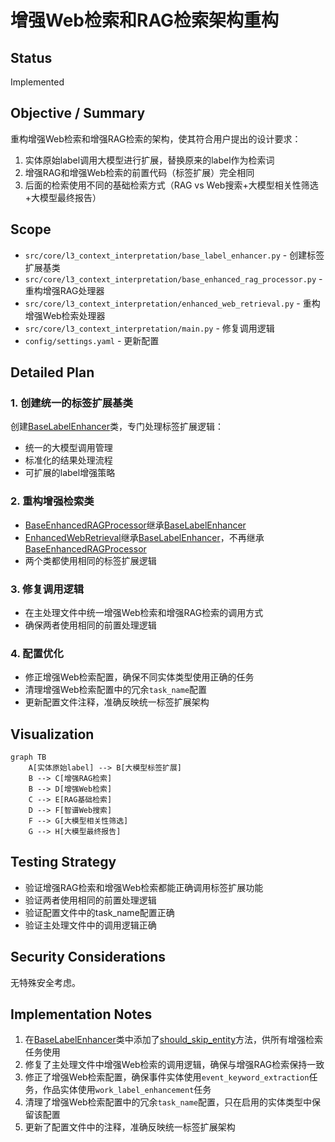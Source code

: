 # 增强Web检索和RAG检索架构重构

## Status
Implemented

## Objective / Summary
重构增强Web检索和增强RAG检索的架构，使其符合用户提出的设计要求：
1. 实体原始label调用大模型进行扩展，替换原来的label作为检索词
2. 增强RAG和增强Web检索的前置代码（标签扩展）完全相同
3. 后面的检索使用不同的基础检索方式（RAG vs Web搜索+大模型相关性筛选+大模型最终报告）

## Scope
- `src/core/l3_context_interpretation/base_label_enhancer.py` - 创建标签扩展基类
- `src/core/l3_context_interpretation/base_enhanced_rag_processor.py` - 重构增强RAG处理器
- `src/core/l3_context_interpretation/enhanced_web_retrieval.py` - 重构增强Web检索处理器
- `src/core/l3_context_interpretation/main.py` - 修复调用逻辑
- `config/settings.yaml` - 更新配置

## Detailed Plan
### 1. 创建统一的标签扩展基类
创建[BaseLabelEnhancer](file:///F:/Github/Library-AI-demos/historical-image-deep-description/src/core/l3_context_interpretation/base_label_enhancer.py#L25-L116)类，专门处理标签扩展逻辑：
- 统一的大模型调用管理
- 标准化的结果处理流程
- 可扩展的label增强策略

### 2. 重构增强检索类
- [BaseEnhancedRAGProcessor](file:///F:/Github/Library-AI-demos/historical-image-deep-description/src/core/l3_context_interpretation/base_enhanced_rag_processor.py#L56-L321)继承[BaseLabelEnhancer](file:///F:/Github/Library-AI-demos/historical-image-deep-description/src/core/l3_context_interpretation/base_label_enhancer.py#L25-L116)
- [EnhancedWebRetrieval](file:///F:/Github/Library-AI-demos/historical-image-deep-description/src/core/l3_context_interpretation/enhanced_web_retrieval.py#L36-L379)继承[BaseLabelEnhancer](file:///F:/Github/Library-AI-demos/historical-image-deep-description/src/core/l3_context_interpretation/base_label_enhancer.py#L25-L116)，不再继承[BaseEnhancedRAGProcessor](file:///F:/Github/Library-AI-demos/historical-image-deep-description/src/core/l3_context_interpretation/base_enhanced_rag_processor.py#L56-L321)
- 两个类都使用相同的标签扩展逻辑

### 3. 修复调用逻辑
- 在主处理文件中统一增强Web检索和增强RAG检索的调用方式
- 确保两者使用相同的前置处理逻辑

### 4. 配置优化
- 修正增强Web检索配置，确保不同实体类型使用正确的任务
- 清理增强Web检索配置中的冗余`task_name`配置
- 更新配置文件注释，准确反映统一标签扩展架构

## Visualization
```mermaid
graph TB
    A[实体原始label] --> B[大模型标签扩展]
    B --> C[增强RAG检索]
    B --> D[增强Web检索]
    C --> E[RAG基础检索]
    D --> F[智谱Web搜索]
    F --> G[大模型相关性筛选]
    G --> H[大模型最终报告]
```

## Testing Strategy
- 验证增强RAG检索和增强Web检索都能正确调用标签扩展功能
- 验证两者使用相同的前置处理逻辑
- 验证配置文件中的task_name配置正确
- 验证主处理文件中的调用逻辑正确

## Security Considerations
无特殊安全考虑。

## Implementation Notes
1. 在[BaseLabelEnhancer](file:///F:/Github/Library-AI-demos/historical-image-deep-description/src/core/l3_context_interpretation/base_label_enhancer.py#L25-L116)类中添加了[should_skip_entity](file:///F:/Github/Library-AI-demos/historical-image-deep-description/src/core/l3_context_interpretation/entity_extractor.py#L73-L107)方法，供所有增强检索任务使用
2. 修复了主处理文件中增强Web检索的调用逻辑，确保与增强RAG检索保持一致
3. 修正了增强Web检索配置，确保事件实体使用`event_keyword_extraction`任务，作品实体使用`work_label_enhancement`任务
4. 清理了增强Web检索配置中的冗余`task_name`配置，只在启用的实体类型中保留该配置
5. 更新了配置文件中的注释，准确反映统一标签扩展架构